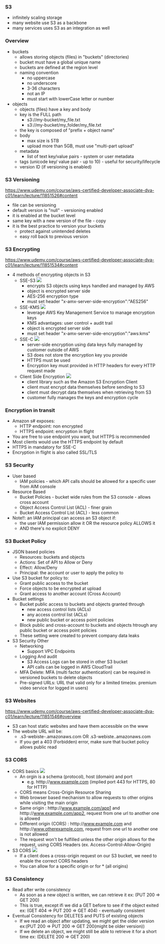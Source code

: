 ### S3 ###
* infinitely scaling storage
* many website use S3 as a backbone
* many services uses S3 as an integration as well

### Overview ###
* buckets
    * allows storing objects (files) in "buckets" (directories)
    * bucket must have a global unique name
    * buckets are defined at the region level
    * naming convention
        * no uppercase
        * no underscore
        * 3-36 characters
        * not an IP
        * must start with lowerCase letter or number
* objects
    * objects (files) have a key and body
    * key is the FULL path
        * s3://my-bucket/my_file.txt
        * s3://my-bucket/my_folder/my_file.txt
    * the key is composed of "prefix + object name"
    * body 
        * max size is 5TB
        * upload more than 5GB, must use "multi-part upload"
    * metadata
        * list of text key/value pairs - system or user metadata
    * tags (unicode key/ value pair - up to 10) - useful for security/lifecycle
    * version ID (if versioning is enabled)

### S3 Versioning ###
https://www.udemy.com/course/aws-certified-developer-associate-dva-c01/learn/lecture/11851526#content
* file can be versioning
* default version is "null" - versioning enabled
* it is enabled at the bucket level
* same key with a new version of the file - copy
* it is the best practice to version your buckets
    * protect against unintended deletes
    * easy roll back to previous version
     
### S3 Encrypting ###
https://www.udemy.com/course/aws-certified-developer-associate-dva-c01/learn/lecture/11851534#content       
* 4 methods of encrypting objects in S3
    * SSE-S3 
        ![](.10_aws_S3_images/aim1.jpg) 
        * encrypts S3 objects using keys handled and managed by AWS
        * object is encrypted server side
        * AES-256 encryption type
        * must set header "x-amx-server-side-encryption":"AES256"
    * SSE-KMS 
        ![](.10_aws_S3_images/aim2.jpg) 
        * leverage AWS Key Management Service to manage encryption keys
        * KMS advantages: user control + audit trail
        * object is encrypted server side
        * must set header "x-amx-server-side-encryption":"aws:kms"
    * SSE-C 
        ![](.10_aws_S3_images/aim3.jpg) 
        * server-side encryption using data keys fully managed by customer outside of AWS
        * S3 does not store the encryption key you provide
        * HTTPS must be used
        * Encryption key must provided in HTTP headers for every HTTP request made
    * Client Side Encryption 
        ![](.10_aws_S3_images/aim4.jpg) 
        * client library such as the Amazon S3 Encryption Client
        * client must encrypt data themselves before sending to S3     
        * client must decrypt data themselves when retrieving from S3
        * customer fully manages the keys and encryption cycle
             
### Encryption in transit ###
* Amazon s# exposes: 
    * HTTP endpoint: non encrypted
    * HTTPS endpoint: encryption in flight
* You are free to use endpoint you want, but HTTPS is recommended
* Most clients would use the HTTPS endpoint by default
* HTTPS in mandatory for SSE-C
* Encryption in flight is also called SSL/TLS    

### S3 Security ###
* User based
    * IAM policies - which API calls should be allowed for a specific user from AIM console
* Resource Based
    * Bucket Policies - bucket wide rules from the S3 console - allows cross account
    * Object Access Control List (ACL) - finer grain 
    * Bucket Access Control List (ACL) - less common
* Note!!: an IAM principal can access an S3 object if:
    * the user IAM permission allow it OR the resource policy ALLOWS it
    * AND there's no explicit DENY
    
### S3 Bucket Policy ###
* JSON based policies
    * Resources: buckets and objects
    * Actions: Set of API to Allow or Deny
    * Effect: Allow/Deny 
    * Principal: the account or user to apply the policy to 
* Use S3 bucket for policy to: 
    * Grant public access to the bucket
    * Force objects to be encrypted at upload 
    * Grant access to another account (Cross Account)
* Bucket settings  
    * Bucket public access to buckets and objects granted through
        * new access control lists (ACLs)
        * any access control list (ACLs)
        * new public bucket or access point policies
    * Block public and cross-account to buckets and objects htrough any public bucket or access point policies
    * These setting were created to prevent company data leaks
* S3 Security Other
    * Networking 
        * Support VPC Endpoints 
    * Logging And audit
        * S3 Access Logs can be stored in other S3 bucket
        * API calls can be logged in AWS CloudTrail
    * MFA Delete: MFA (multi factor authentication) can be required in versioned buckets to delete objects
    * Pre-signed URLs: URL that valid only for a limited time(ex. premium video service for logged in users)
        
### S3 Websites ###
https://www.udemy.com/course/aws-certified-developer-associate-dva-c01/learn/lecture/11851546#overview
* S3 can host static websites and have them accessible on the www
* The website URL will be: 
    * <bucket-name>.s3-webiste-<AWS-region>.amazonaws.com
        OR
      <bucket-name>.s3-webiste.<AWS-region>.amazonaws.com
    * If you get a 403 (Forbidden) error, make sure that bucket policy allows public read 
    
### S3 CORS ###
* CORS basics
    ![](.10_aws_S3_images/aim5.jpg)
    * An orgin is a schema (protocol), host (domain) and port
        * e.g. htttp://www.example.com  (implied port 443 for HTTPS, 80 for HTTP)
    * CORS means Cross-Origin Resource Sharing
    * Web browser based mechanism to allow requests to other origins while visiting the main origin
    * Same origin : htttp://www.example.com/app1 and htttp://www.example.com/app2, request from one url to another one is allowed       
    * Different origin (CORS) : htttp://www.example.com and htttp://www.otherexample.com, request from one url to another one is not allowed       
    * The request won't be fulfilled unless the other origin allows for the request, using CORS Headers (ex. Access-Control-Allow-Origin)   
* S3 CORS
    ![](.10_aws_S3_images/aim6.jpg)
    * If a client does a cross-origin request on our S3 bucket, we need to enable the correct CORS headers
    * You can allow for a specific origin or for * (all origins)
 
### S3 Consistency ###
* Read after write consistency
    * As soon as a new object is written, we can retrieve it
    ex: (PUT 200 => GET 200)
    * This is true, except ifi we did a GET before to see if the object exited
    ex: (GET 404 => PUT 200 => GET 404) - eventually consistent
* Eventual Consistency for DELETES and PUTS of existing objects
    * If we read an object after updating, we might get the older version 
    ex:(PUT 200 => PUT 200 => GET 200(might be older version))
    * If we delete an object, we might still be able to retrieve it for a short time
    ex: (DELETE 200 => GET 200)

